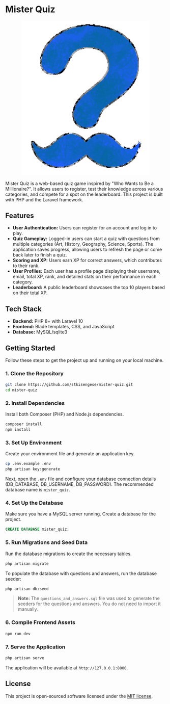 # Mister Quiz

<p align="center">
  <img src="/public/images/mister_quiz.png" width="400" alt="Mister Quiz Logo">
</p>

Mister Quiz is a web-based quiz game inspired by "Who Wants to Be a Millionaire?". It allows users to register, test their knowledge across various categories, and compete for a spot on the leaderboard. This project is built with PHP and the Laravel framework.

## Features

- **User Authentication:** Users can register for an account and log in to play.
- **Quiz Gameplay:** Logged-in users can start a quiz with questions from multiple categories (Art, History, Geography, Science, Sports). The application saves progress, allowing users to refresh the page or come back later to finish a quiz.
- **Scoring and XP:** Users earn XP for correct answers, which contributes to their rank.
- **User Profiles:** Each user has a profile page displaying their username, email, total XP, rank, and detailed stats on their performance in each category.
- **Leaderboard:** A public leaderboard showcases the top 10 players based on their total XP.

## Tech Stack

- **Backend:** PHP 8+ with Laravel 10
- **Frontend:** Blade templates, CSS, and JavaScript
- **Database:** MySQL/sqlite3

## Getting Started

Follow these steps to get the project up and running on your local machine.

### 1. Clone the Repository
```bash
git clone https://github.com/stkisengese/mister-quiz.git
cd mister-quiz
```

### 2. Install Dependencies
Install both Composer (PHP) and Node.js dependencies.
```bash
composer install
npm install
```

### 3. Set Up Environment
Create your environment file and generate an application key.
```bash
cp .env.example .env
php artisan key:generate
```
Next, open the `.env` file and configure your database connection details (DB_DATABASE, DB_USERNAME, DB_PASSWORD). The recommended database name is `mister_quiz`.

### 4. Set Up the Database
Make sure you have a MySQL server running. Create a database for the project.
```sql
CREATE DATABASE mister_quiz;
```

### 5. Run Migrations and Seed Data
Run the database migrations to create the necessary tables.
```bash
php artisan migrate
```
To populate the database with questions and answers, run the database seeder:
```bash
php artisan db:seed
```

> **Note:** The `questions_and_answers.sql` file was used to generate the seeders for the questions and answers. You do not need to import it manually.

### 6. Compile Frontend Assets
```bash
npm run dev
```

### 7. Serve the Application
```bash
php artisan serve
```
The application will be available at `http://127.0.0.1:8000`.

## License

This project is open-sourced software licensed under the [MIT license](https://opensource.org/licenses/MIT).